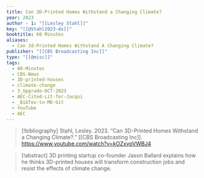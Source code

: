```yaml
---
title: Can 3D-Printed Homes Withstand a Changing Climate?
year: 2023
author - 1: "[[Lesley Stahl]]"
key: "[[@Stahl2023-dx]]"
booktitle: 60 Minutes
aliases:
  - Can 3d-Printed Homes Withstand A Changing Climate?
publisher: "[[CBS Broadcasting Inc]]"
type: "[[@misc]]"
tags:
  - 60-Minutes
  - CBS-News
  - 3D-printed-houses
  - climate-change
  - 3_Upgrade-OCT-2023
  - AEC-Cited-Lit-for-Jacqui
  - _BibTex-to-MD-Git
  - YouTube
  - AEC
---
```


> [!bibliography]
> Stahl, Lesley. 2023. “Can 3D-Printed Homes Withstand a Changing Climate?.” [[CBS Broadcasting Inc]]. https://www.youtube.com/watch?v=kOZxvpVWBJ4

> [!abstract]
> 3D printing startup co-founder Jason Ballard explains how he thinks 3D-printed houses will transform construction jobs and resist the effects of climate change.